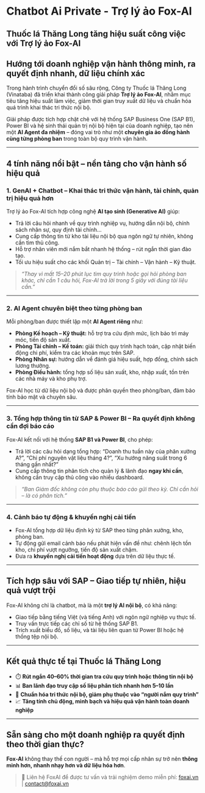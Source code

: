 # Chatbot Ai Private - Trợ lý ảo Fox-AI 
## Thuốc lá Thăng Long tăng hiệu suất công việc với Trợ lý ảo Fox-AI  
## Hướng tới doanh nghiệp vận hành thông minh, ra quyết định nhanh, dữ liệu chính xác

Trong hành trình chuyển đổi số sâu rộng, Công ty Thuốc lá Thăng Long (Vinataba) đã triển khai thành công giải pháp **Trợ lý ảo Fox-AI**, nhằm mục tiêu tăng hiệu suất làm việc, giảm thời gian truy xuất dữ liệu và chuẩn hóa quá trình khai thác tri thức nội bộ.  

Giải pháp được tích hợp chặt chẽ với hệ thống SAP Business One (SAP B1), Power BI và hệ sinh thái quản trị nội bộ hiện tại của doanh nghiệp, tạo nên một **AI Agent đa nhiệm** – đóng vai trò như một **chuyên gia ảo đồng hành cùng từng phòng ban** trong toàn bộ quy trình vận hành.

---

## 4 tính năng nổi bật – nền tảng cho vận hành số hiệu quả

### 1. **GenAI + Chatbot – Khai thác tri thức vận hành, tài chính, quản trị hiệu quả hơn**

Trợ lý ảo Fox-AI tích hợp công nghệ **AI tạo sinh (Generative AI)** giúp:
- Trả lời câu hỏi nhanh về quy trình nghiệp vụ, hướng dẫn nội bộ, chính sách nhân sự, quy định tài chính...  
- Cung cấp thông tin từ kho tài liệu nội bộ qua ngôn ngữ tự nhiên, không cần tìm thủ công.  
- Hỗ trợ nhân viên mới nắm bắt nhanh hệ thống – rút ngắn thời gian đào tạo.  
- Tối ưu hiệu suất cho các khối Quản trị – Tài chính – Vận hành – Kỹ thuật.

> _“Thay vì mất 15–20 phút lục tìm quy trình hoặc gọi hỏi phòng ban khác, chỉ cần 1 câu hỏi, Fox-AI trả lời trong 5 giây với đúng tài liệu cần.”_

---

### 2. **AI Agent chuyên biệt theo từng phòng ban**

Mỗi phòng/ban được thiết lập một **AI Agent riêng** như:
- **Phòng Kế hoạch – Kỹ thuật:** hỗ trợ tra cứu định mức, lịch bảo trì máy móc, tiến độ sản xuất.
- **Phòng Tài chính – Kế toán:** giải thích quy trình hạch toán, cập nhật biến động chi phí, kiểm tra các khoản mục trên SAP.
- **Phòng Nhân sự:** hướng dẫn về đánh giá hiệu suất, hợp đồng, chính sách lương thưởng.
- **Phòng Điều hành:** tổng hợp số liệu sản xuất, kho, nhập xuất, tồn trên các nhà máy và kho phụ trợ.

Fox-AI học từ dữ liệu nội bộ và được phân quyền theo phòng/ban, đảm bảo tính bảo mật và chuyên sâu.

---

### 3. **Tổng hợp thông tin từ SAP & Power BI – Ra quyết định không cần đợi báo cáo**

Fox-AI kết nối với hệ thống **SAP B1 và Power BI**, cho phép:
- Trả lời các câu hỏi dạng tổng hợp: “Doanh thu tuần này của phân xưởng A?”, “Chi phí nguyên vật liệu tháng 4?”, “Xu hướng năng suất trong 6 tháng gần nhất?”  
- Cung cấp thông tin phân tích cho quản lý & lãnh đạo **ngay khi cần**, không cần truy cập thủ công vào nhiều dashboard.

> _“Ban Giám đốc không còn phụ thuộc báo cáo gửi theo kỳ. Chỉ cần hỏi – là có phân tích.”_

---

### 4. **Cảnh báo tự động & khuyến nghị cải tiến**

- Fox-AI tổng hợp dữ liệu định kỳ từ SAP theo từng phân xưởng, kho, phòng ban.  
- Tự động gửi email cảnh báo nếu phát hiện vấn đề như: chênh lệch tồn kho, chi phí vượt ngưỡng, tiến độ sản xuất chậm.  
- Đưa ra **khuyến nghị cải tiến hoạt động** dựa trên dữ liệu thực tế.

---

## Tích hợp sâu với SAP – Giao tiếp tự nhiên, hiệu quả vượt trội

Fox-AI không chỉ là chatbot, mà là một **trợ lý AI nội bộ**, có khả năng:
- Giao tiếp bằng tiếng Việt (và tiếng Anh) với ngôn ngữ nghiệp vụ thực tế.  
- Truy vấn trực tiếp các chỉ số từ hệ thống SAP B1.  
- Trích xuất biểu đồ, số liệu, và tài liệu liên quan từ Power BI hoặc hệ thống tệp nội bộ.

---

## Kết quả thực tế tại Thuốc lá Thăng Long

- ⏱️ **Rút ngắn 40–60% thời gian tra cứu quy trình hoặc thông tin nội bộ**  
- 📊 **Ban lãnh đạo truy cập số liệu phân tích nhanh hơn 5–10 lần**  
- 🧠 **Chuẩn hóa tri thức nội bộ, giảm phụ thuộc vào “người nắm quy trình”**  
- 📈 **Tăng tính chủ động, minh bạch và hiệu quả vận hành toàn doanh nghiệp**

---

## Sẵn sàng cho một doanh nghiệp ra quyết định theo thời gian thực?

**Fox-AI** không thay thế con người – mà hỗ trợ mọi cấp nhân sự trở nên **thông minh hơn, nhanh nhạy hơn và dữ liệu hóa hơn**.  

> 📩 Liên hệ FoxAI để được tư vấn và trải nghiệm demo miễn phí: [foxai.vn](https://foxai.vn) | contact@foxai.vn

